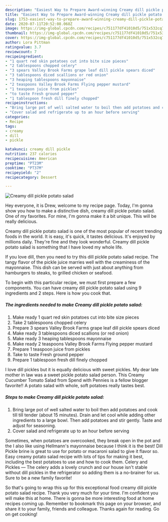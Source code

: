 ```yaml
---
description: "Easiest Way to Prepare Award-winning Creamy dill pickle potato salad"
title: "Easiest Way to Prepare Award-winning Creamy dill pickle potato salad"
slug: 1753-easiest-way-to-prepare-award-winning-creamy-dill-pickle-potato-salad
date: 2020-07-11T20:52:08.068Z
image: https://img-global.cpcdn.com/recipes/c751177df41010d5/751x532cq70/creamy-dill-pickle-potato-salad-recipe-main-photo.jpg
thumbnail: https://img-global.cpcdn.com/recipes/c751177df41010d5/751x532cq70/creamy-dill-pickle-potato-salad-recipe-main-photo.jpg
cover: https://img-global.cpcdn.com/recipes/c751177df41010d5/751x532cq70/creamy-dill-pickle-potato-salad-recipe-main-photo.jpg
author: Lora Pittman
ratingvalue: 3.7
reviewcount: 7
recipeingredient:
- "1 quart red skin potatoes cut into bite size pieces"
- "2 tablespoons chopped celery"
- "3 spears Valley Brook Farms grape leaf dill pickle spears diced"
- "3 tablespoons diced scallions or red onion"
- "3 heaping tablespoons mayonnaise"
- "2 teaspoons Valley Brook Farms Flying pepper mustard"
- "1 teaspoon juice from pickles"
- "to taste Fresh ground pepper"
- "1 tablespoon fresh dill finely chopped"
recipeinstructions:
- "Bring large pot of well salted water to boil then add potatoes and cook till till tender (about 15 minutes). Drain and let cool while adding other ingredients to a large bowl. Then add potatoes and stir gently. Taste and adjust for seasoning."
- "Cover salad and refrigerate up to an hour before serving"
categories:
- Recipe
tags:
- creamy
- dill
- pickle

katakunci: creamy dill pickle 
nutrition: 237 calories
recipecuisine: American
preptime: "PT23M"
cooktime: "PT37M"
recipeyield: "2"
recipecategory: Dessert

---
```



![Creamy dill pickle potato salad](https://img-global.cpcdn.com/recipes/c751177df41010d5/751x532cq70/creamy-dill-pickle-potato-salad-recipe-main-photo.jpg)

Hey everyone, it is Drew, welcome to my recipe page. Today, I'm gonna show you how to make a distinctive dish, creamy dill pickle potato salad. One of my favorites. For mine, I'm gonna make it a bit unique. This will be really delicious.

Creamy dill pickle potato salad is one of the most popular of recent trending foods in the world. It is easy, it's quick, it tastes delicious. It's enjoyed by millions daily. They're fine and they look wonderful. Creamy dill pickle potato salad is something that I have loved my whole life.

If you love dill, then you need to try this dill pickle potato salad recipe. The tangy flavor of the pickle juice marries well with the creaminess of the mayonnaise. This dish can be served with just about anything from hamburgers to steaks, to grilled chicken or seafood.


To begin with this particular recipe, we must first prepare a few components. You can have creamy dill pickle potato salad using 9 ingredients and 2 steps. Here is how you cook that.

<!--inarticleads1-->

##### The ingredients needed to make Creamy dill pickle potato salad:

1. Make ready 1 quart red skin potatoes cut into bite size pieces
1. Take 2 tablespoons chopped celery
1. Prepare 3 spears Valley Brook Farms grape leaf dill pickle spears diced
1. Make ready 3 tablespoons diced scallions (or red onion)
1. Make ready 3 heaping tablespoons mayonnaise
1. Make ready 2 teaspoons Valley Brook Farms Flying pepper mustard
1. Prepare 1 teaspoon juice from pickles
1. Take to taste Fresh ground pepper
1. Prepare 1 tablespoon fresh dill finely chopped


I love dill pickles but it is equally delicious with sweet pickles. My dear late mother in law was a sweet pickle potato salad person. This Creamy Cucumber Tomato Salad from Spend with Pennies is a fellow blogger favorite!! A potato salad with whole, soft potatoes really tastes best. 

<!--inarticleads2-->

##### Steps to make Creamy dill pickle potato salad:

1. Bring large pot of well salted water to boil then add potatoes and cook till till tender (about 15 minutes). Drain and let cool while adding other ingredients to a large bowl. Then add potatoes and stir gently. Taste and adjust for seasoning.
1. Cover salad and refrigerate up to an hour before serving


Sometimes, when potatoes are overcooked, they break open in the pot and the I also like using Hellmann&#39;s mayonnaise because I think it is the best! Dill Pickle brine is great to use for potato or macaroni salad to give it flavor so. Easy creamy potato salad recipe with lots of tips for making it best, including the best potatoes to use and how to cook them. Celery and Pickles — The celery adds a lovely crunch and our house isn&#39;t stable without dill pickles in the refrigerator so adding them is a no-brainer for us. Sure to be a new family favorite! 

So that's going to wrap this up for this exceptional food creamy dill pickle potato salad recipe. Thank you very much for your time. I'm confident you will make this at home. There is gonna be more interesting food at home recipes coming up. Remember to bookmark this page on your browser, and share it to your family, friends and colleague. Thanks again for reading. Go on get cooking!
